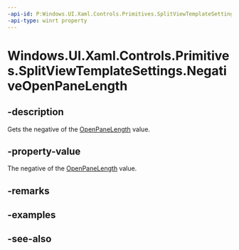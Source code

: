 ```yaml
---
-api-id: P:Windows.UI.Xaml.Controls.Primitives.SplitViewTemplateSettings.NegativeOpenPaneLength
-api-type: winrt property
---
```


<!-- Property syntax
public double NegativeOpenPaneLength { get; }
-->

# Windows.UI.Xaml.Controls.Primitives.SplitViewTemplateSettings.NegativeOpenPaneLength

## -description
Gets the negative of the [OpenPaneLength](../windows.ui.xaml.controls/splitview_openpanelength.md) value.



## -property-value
The negative of the [OpenPaneLength](../windows.ui.xaml.controls/splitview_openpanelength.md) value.

## -remarks

## -examples

## -see-also
